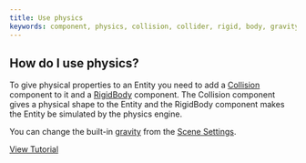 ```yaml
---
title: Use physics
keywords: component, physics, collision, collider, rigid, body, gravity, ammo, trigger
---
```


## How do I use physics?

To give physical properties to an Entity you need to add a <a href="http://developer.playcanvas.com/en/user-manual/packs/components/collision/" target="_blank">Collision</a> component to it and a <a href="http://developer.playcanvas.com/en/user-manual/packs/components/rigidbody/" target="_blank">RigidBody</a> component. The Collision component gives a physical shape to the Entity and the RigidBody component makes the Entity be simulated by the physics engine.

You can change the built-in <a href="http://developer.playcanvas.com/en/user-manual/designer/settings/#gravity" target="_blank">gravity</a> from the <a href="http://developer.playcanvas.com/en/user-manual/designer/settings/" target="_blank">Scene Settings</a>.

<a class="docs" href="https://developer.playcanvas.com/en/tutorials/collision-and-triggers/" target="_blank">View Tutorial</a>